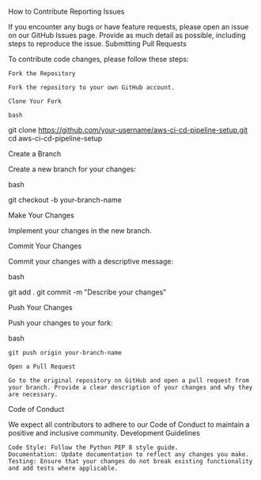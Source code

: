 How to Contribute
Reporting Issues

If you encounter any bugs or have feature requests, please open an issue on our GitHub Issues page. Provide as much detail as possible, including steps to reproduce the issue.
Submitting Pull Requests

To contribute code changes, please follow these steps:

    Fork the Repository

    Fork the repository to your own GitHub account.

    Clone Your Fork

    bash

git clone https://github.com/your-username/aws-ci-cd-pipeline-setup.git
cd aws-ci-cd-pipeline-setup

Create a Branch

Create a new branch for your changes:

bash

git checkout -b your-branch-name

Make Your Changes

Implement your changes in the new branch.

Commit Your Changes

Commit your changes with a descriptive message:

bash

git add .
git commit -m "Describe your changes"

Push Your Changes

Push your changes to your fork:

bash

    git push origin your-branch-name

    Open a Pull Request

    Go to the original repository on GitHub and open a pull request from your branch. Provide a clear description of your changes and why they are necessary.

Code of Conduct

We expect all contributors to adhere to our Code of Conduct to maintain a positive and inclusive community.
Development Guidelines

    Code Style: Follow the Python PEP 8 style guide.
    Documentation: Update documentation to reflect any changes you make.
    Testing: Ensure that your changes do not break existing functionality and add tests where applicable.
